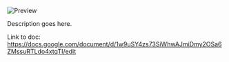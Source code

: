 ![Preview](https://github.com/ISOR3X/pawn-editor/assets/75855460/892e838c-6544-4787-bcdc-c7afe2f7fcc7)

Description goes here.

Link to doc: https://docs.google.com/document/d/1w9uSY4zs73SiWhwAJmiDmy2OSa6ZMssuRTLdo4xtqTI/edit
